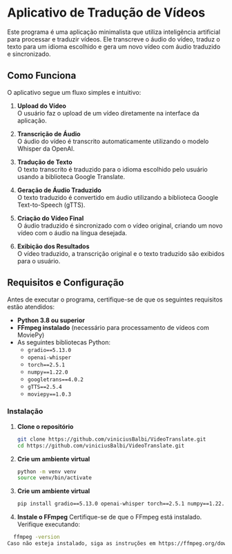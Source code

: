 # Aplicativo de Tradução de Vídeos

Este programa é uma aplicação minimalista que utiliza inteligência artificial para processar e traduzir vídeos. Ele transcreve o áudio do vídeo, traduz o texto para um idioma escolhido e gera um novo vídeo com áudio traduzido e sincronizado.

## Como Funciona

O aplicativo segue um fluxo simples e intuitivo:

1. **Upload do Vídeo**  
   O usuário faz o upload de um vídeo diretamente na interface da aplicação.

2. **Transcrição de Áudio**  
   O áudio do vídeo é transcrito automaticamente utilizando o modelo Whisper da OpenAI.

3. **Tradução de Texto**  
   O texto transcrito é traduzido para o idioma escolhido pelo usuário usando a biblioteca Google Translate.

4. **Geração de Áudio Traduzido**  
   O texto traduzido é convertido em áudio utilizando a biblioteca Google Text-to-Speech (gTTS).

5. **Criação do Vídeo Final**  
   O áudio traduzido é sincronizado com o vídeo original, criando um novo vídeo com o áudio na língua desejada.

6. **Exibição dos Resultados**  
   O vídeo traduzido, a transcrição original e o texto traduzido são exibidos para o usuário.

## Requisitos e Configuração

Antes de executar o programa, certifique-se de que os seguintes requisitos estão atendidos:

- **Python 3.8 ou superior**
- **FFmpeg instalado** (necessário para processamento de vídeos com MoviePy)
- As seguintes bibliotecas Python:
  - `gradio==5.13.0`
  - `openai-whisper`
  - `torch==2.5.1`
  - `numpy==1.22.0`
  - `googletrans==4.0.2`
  - `gTTS==2.5.4`
  - `moviepy==1.0.3`

### Instalação

1. **Clone o repositório**  
   ```bash
   git clone https://github.com/viniciusBalbi/VideoTranslate.git
   cd https://github.com/viniciusBalbi/VideoTranslate.git

2. **Crie um ambiente virtual**
   ```bash
   python -m venv venv
   source venv/bin/activate

3. **Crie um ambiente virtual**
   ```bash
   pip install gradio==5.13.0 openai-whisper torch==2.5.1 numpy==1.22.0 googletrans==4.0.2 gtts==2.5.4 moviepy==1.0.3
4. **Instale o FFmpeg**
Certifique-se de que o FFmpeg está instalado. Verifique executando:
 ```bash
   ffmpeg -version
Caso não esteja instalado, siga as instruções em https://ffmpeg.org/download.html.
   
